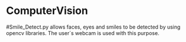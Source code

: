 # ComputerVision
#Smile_Detect.py allows faces, eyes and smiles to be detected by using opencv libraries. The user´s webcam is used with this purpose. 
